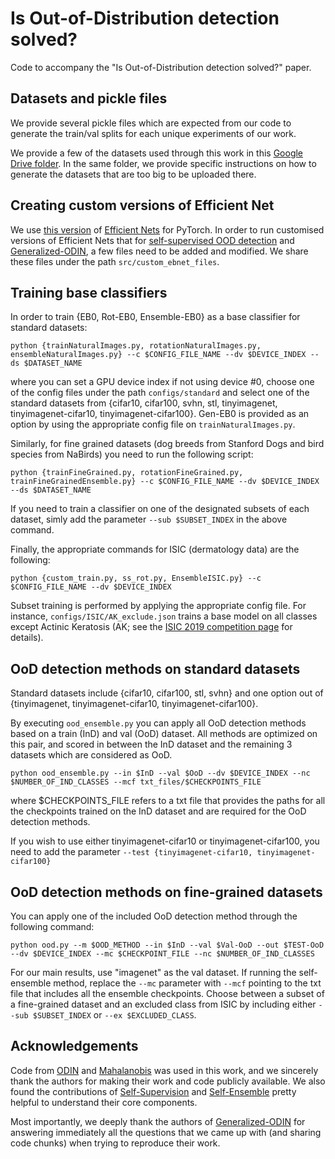 # Is Out-of-Distribution detection solved?

Code to accompany the "Is Out-of-Distribution detection solved?" paper. 

## Datasets and pickle files

We provide several pickle files which are expected from our code to generate the train/val splits for each unique experiments of our work.

We provide a few of the datasets used through this work in this [Google Drive folder](https://drive.google.com/drive/folders/1vX7cD33jI\_vsIgBw-05Mshju5HyK51Rm?usp=sharing). In the same folder, we provide specific instructions on how to generate the datasets that are too big to be uploaded there. 

## Creating custom versions of Efficient Net

We use [this version](https://github.com/lukemelas/EfficientNet-PyTorch) of [Efficient Nets](https://arxiv.org/abs/1905.11946) for PyTorch. In order to run customised versions of Efficient Nets that for [self-supervised OOD detection](https://arxiv.org/pdf/1906.12340.pdf) and [Generalized-ODIN](https://arxiv.org/abs/2002.11297), a few files need to be added and modified. We share these files under the path `src/custom_ebnet_files`.

## Training base classifiers

In order to train {EB0, Rot-EB0, Ensemble-EB0} as a base classifier for standard datasets:

```python {trainNaturalImages.py, rotationNaturalImages.py, ensembleNaturalImages.py} --c $CONFIG_FILE_NAME --dv $DEVICE_INDEX --ds $DATASET_NAME```

where you can set a GPU device index if not using device #0, choose one of the config files under the path `configs/standard` and select one of the standard datasets from {cifar10, cifar100, svhn, stl, tinyimagenet, tinyimagenet-cifar10, tinyimagenet-cifar100}. Gen-EB0 is provided as an option by using the appropriate config file on `trainNaturalImages.py`.

Similarly, for fine grained datasets (dog breeds from Stanford Dogs and bird species from NaBirds) you need to run the following script:

```python {trainFineGrained.py, rotationFineGrained.py, trainFineGrainedEnsemble.py} --c $CONFIG_FILE_NAME --dv $DEVICE_INDEX --ds $DATASET_NAME```

If you need to train a classifier on one of the designated subsets of each dataset, simly add the parameter `--sub $SUBSET_INDEX` in the above command. 

Finally, the appropriate commands for ISIC (dermatology data) are the following:

```python {custom_train.py, ss_rot.py, EnsembleISIC.py} --c $CONFIG_FILE_NAME --dv $DEVICE_INDEX```

Subset training is performed by applying the appropriate config file. For instance, `configs/ISIC/AK_exclude.json` trains a base model on all classes except Actinic Keratosis (AK; see the [ISIC 2019 competition page](https://challenge2019.isic-archive.com) for details).

## OoD detection methods on standard datasets

Standard datasets include {cifar10, cifar100, stl, svhn} and one option out of {tinyimagenet, tinyimagenet-cifar10, tinyimagenet-cifar100}.

By executing `ood_ensemble.py` you can apply all OoD detection methods based on a train (InD) and val (OoD) dataset. All methods are optimized on this pair, and scored in between the InD dataset and the remaining 3 datasets which are considered as OoD.

```python ood_ensemble.py --in $InD --val $OoD --dv $DEVICE_INDEX --nc $NUMBER_OF_IND_CLASSES --mcf txt_files/$CHECKPOINTS_FILE```  

where $CHECKPOINTS_FILE refers to a txt file that provides the paths for all the checkpoints trained on the InD dataset and are required for the OoD detection methods. 

If you wish to use either tinyimagenet-cifar10 or tinyimagenet-cifar100, you need to add the parameter `--test {tinyimagenet-cifar10, tinyimagenet-cifar100}`

## OoD detection methods on fine-grained datasets

You can apply one of the included OoD detection method through the following command:

```python ood.py --m $OOD_METHOD --in $InD --val $Val-OoD --out $TEST-OoD --dv $DEVICE_INDEX --mc $CHECKPOINT_FILE --nc $NUMBER_OF_IND_CLASSES```

For our main results, use "imagenet" as the val dataset. If running the self-ensemble method, replace the `--mc` parameter with `--mcf` pointing to the txt file that includes all the ensemble checkpoints. Choose between a subset of a fine-grained dataset and an excluded class from ISIC by including either `--sub $SUBSET_INDEX` or `--ex $EXCLUDED_CLASS`. 

## Acknowledgements

Code from [ODIN](https://github.com/facebookresearch/odin) and [Mahalanobis](https://github.com/pokaxpoka/deep_Mahalanobis_detector/) was used in this work, and we sincerely thank the authors for making their work and code publicly available. We also found the contributions of [Self-Supervision](https://github.com/hendrycks/ss-ood) and [Self-Ensemble](https://github.com/YU1ut/Ensemble-of-Leave-out-Classifiers) pretty helpful to understand their core components.

Most importantly, we deeply thank the authors of [Generalized-ODIN](https://arxiv.org/abs/2002.11297) for answering immediately all the questions that we came up with (and sharing code chunks) when trying to reproduce their work.